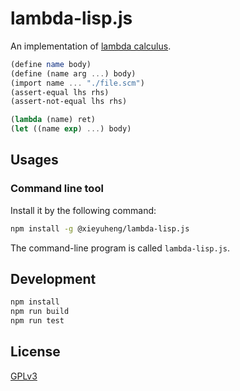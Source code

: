 # lambda-lisp.js

An implementation of [lambda calculus](https://en.wikipedia.org/wiki/Lambda_calculus).

```scheme
(define name body)
(define (name arg ...) body)
(import name ... "./file.scm")
(assert-equal lhs rhs)
(assert-not-equal lhs rhs)

(lambda (name) ret)
(let ((name exp) ...) body)
```

## Usages

### Command line tool

Install it by the following command:

```sh
npm install -g @xieyuheng/lambda-lisp.js
```

The command-line program is called `lambda-lisp.js`.

## Development

```sh
npm install
npm run build
npm run test
```

## License

[GPLv3](LICENSE)
